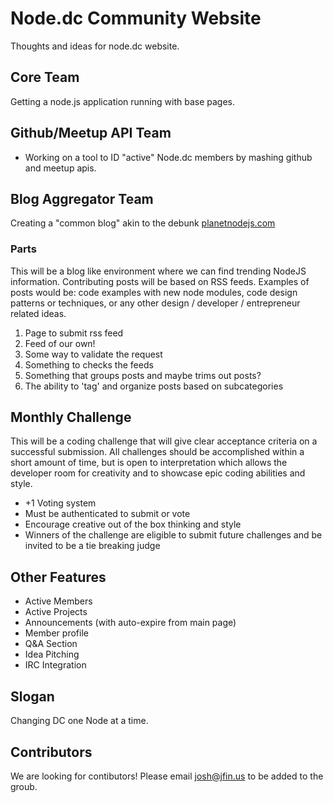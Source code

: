 # Node.dc Community Website

Thoughts and ideas for node.dc website.

## Core Team

Getting a node.js application running with base pages.

## Github/Meetup API Team

* Working on a tool to ID "active" Node.dc members by mashing github and meetup apis.

## Blog Aggregator Team

Creating a "common blog" akin to the debunk [planetnodejs.com](https://twitter.com/planetnodejs)

### Parts

This will be a blog like environment where we can find trending NodeJS information.  Contributing posts will be based on RSS feeds.  Examples of posts would be: code examples with new node modules, code design patterns or techniques, or any other design / developer / entrepreneur related ideas.

1. Page to submit rss feed
2. Feed of our own!
3. Some way to validate the request
4. Something to checks the feeds
5. Something that groups posts and maybe trims out posts?
6. The ability to 'tag' and organize posts based on subcategories

## Monthly Challenge

This will be a coding challenge that will give clear acceptance criteria on a successful submission.  All challenges should be accomplished within a short amount of time, but is open to interpretation which allows the developer room for creativity and to showcase epic coding abilities and style.

* +1 Voting system
* Must be authenticated to submit or vote
* Encourage creative out of the box thinking and style
* Winners of the challenge are eligible to submit future challenges and be invited to be a tie breaking judge

## Other Features

* Active Members
* Active Projects
* Announcements (with auto-expire from main page)
* Member profile
* Q&A Section
* Idea Pitching
* IRC Integration

## Slogan

Changing DC one Node at a time.

## Contributors

We are looking for contibutors! Please email josh@jfin.us to be added to the groub.

